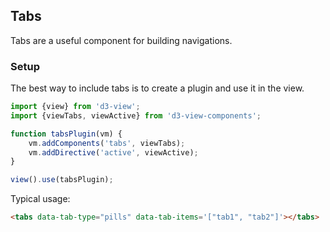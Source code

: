 ## Tabs

Tabs are a useful component for building navigations.

### Setup

The best way to include tabs is to create a plugin and use it in the view.
```javascript
import {view} from 'd3-view';
import {viewTabs, viewActive} from 'd3-view-components';

function tabsPlugin(vm) {
    vm.addComponents('tabs', viewTabs);
    vm.addDirective('active', viewActive);
}

view().use(tabsPlugin);
```

Typical usage:
```html
<tabs data-tab-type="pills" data-tab-items='["tab1", "tab2"]'></tabs>
```
<tabs data-tab-type="pills" data-tab-items='["tab1", "tab2"]'>

</tabs>

